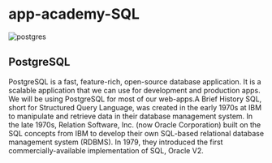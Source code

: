 # app-academy-SQL

![postgres](https://stackify.com/wp-content/uploads/2018/11/Performance-Tuning-PostgreSQL-3.jpg)

## PostgreSQL

PostgreSQL is a fast, feature-rich, open-source database application. It is a scalable application that we can use for development and production apps. We will be using PostgreSQL for most of our web-apps.A Brief History
SQL, short for Structured Query Language, was created in the early 1970s at IBM to manipulate and retrieve data in their database management system. In the late 1970s, Relation Software, Inc. (now Oracle Corporation) built on the SQL concepts from IBM to develop their own SQL-based relational database management system (RDBMS). In 1979, they introduced the first commercially-available implementation of SQL, Oracle V2.
